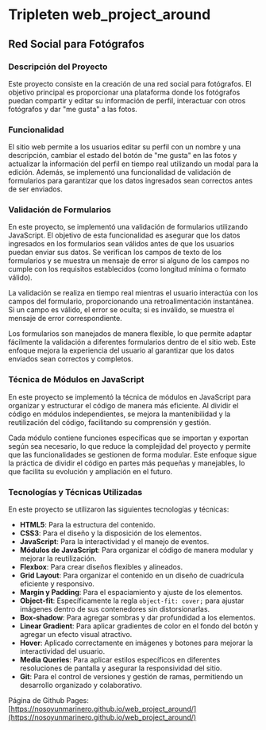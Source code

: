 # Tripleten web_project_around  
## Red Social para Fotógrafos  

### Descripción del Proyecto  

Este proyecto consiste en la creación de una red social para fotógrafos. El objetivo principal es proporcionar una plataforma donde los fotógrafos puedan compartir y editar su información de perfil, interactuar con otros fotógrafos y dar "me gusta" a las fotos.

### Funcionalidad  

El sitio web permite a los usuarios editar su perfil con un nombre y una descripción, cambiar el estado del botón de "me gusta" en las fotos y actualizar la información del perfil en tiempo real utilizando un modal para la edición. Además, se implementó una funcionalidad de validación de formularios para garantizar que los datos ingresados sean correctos antes de ser enviados.

### Validación de Formularios  

En este proyecto, se implementó una validación de formularios utilizando JavaScript. El objetivo de esta funcionalidad es asegurar que los datos ingresados en los formularios sean válidos antes de que los usuarios puedan enviar sus datos. Se verifican los campos de texto de los formularios y se muestra un mensaje de error si alguno de los campos no cumple con los requisitos establecidos (como longitud mínima o formato válido).

La validación se realiza en tiempo real mientras el usuario interactúa con los campos del formulario, proporcionando una retroalimentación instantánea. Si un campo es válido, el error se oculta; si es inválido, se muestra el mensaje de error correspondiente.

Los formularios son manejados de manera flexible, lo que permite adaptar fácilmente la validación a diferentes formularios dentro de el sitio web. Este enfoque mejora la experiencia del usuario al garantizar que los datos enviados sean correctos y completos.

### Técnica de Módulos en JavaScript  

En este proyecto se implementó la técnica de módulos en JavaScript para organizar y estructurar el código de manera más eficiente. Al dividir el código en módulos independientes, se mejora la mantenibilidad y la reutilización del código, facilitando su comprensión y gestión.

Cada módulo contiene funciones específicas que se importan y exportan según sea necesario, lo que reduce la complejidad del proyecto y permite que las funcionalidades se gestionen de forma modular. Este enfoque sigue la práctica de dividir el código en partes más pequeñas y manejables, lo que facilita su evolución y ampliación en el futuro.

### Tecnologías y Técnicas Utilizadas  

En este proyecto se utilizaron las siguientes tecnologías y técnicas:  

- **HTML5**: Para la estructura del contenido.  
- **CSS3**: Para el diseño y la disposición de los elementos.  
- **JavaScript**: Para la interactividad y el manejo de eventos.  
- **Módulos de JavaScript**: Para organizar el código de manera modular y mejorar la reutilización.  
- **Flexbox**: Para crear diseños flexibles y alineados.  
- **Grid Layout**: Para organizar el contenido en un diseño de cuadrícula eficiente y responsivo.  
- **Margin y Padding**: Para el espaciamiento y ajuste de los elementos.  
- **Object-fit**: Específicamente la regla `object-fit: cover;` para ajustar imágenes dentro de sus contenedores sin distorsionarlas.  
- **Box-shadow**: Para agregar sombras y dar profundidad a los elementos.  
- **Linear Gradient**: Para aplicar gradientes de color en el fondo del botón y agregar un efecto visual atractivo.  
- **Hover**: Aplicado correctamente en imágenes y botones para mejorar la interactividad del usuario.  
- **Media Queries**: Para aplicar estilos específicos en diferentes resoluciones de pantalla y asegurar la responsividad del sitio.  
- **Git**: Para el control de versiones y gestión de ramas, permitiendo un desarrollo organizado y colaborativo.

Página de Github Pages: [https://nosoyunmarinero.github.io/web_project_around/](https://nosoyunmarinero.github.io/web_project_around/)  
